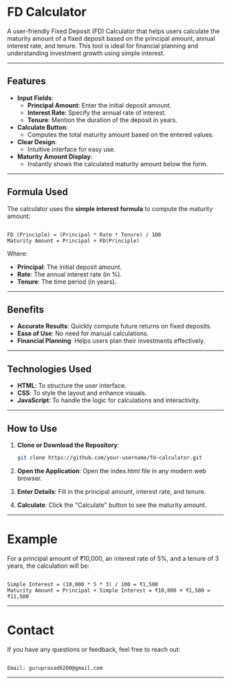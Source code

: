 # FD Calculator

A user-friendly Fixed Deposit (FD) Calculator that helps users calculate the maturity amount of a fixed deposit based on the principal amount, annual interest rate, and tenure. This tool is ideal for financial planning and understanding investment growth using simple interest.

---

## Features

- **Input Fields**:
  - **Principal Amount**: Enter the initial deposit amount.
  - **Interest Rate**: Specify the annual rate of interest.
  - **Tenure**: Mention the duration of the deposit in years.
- **Calculate Button**:
  - Computes the total maturity amount based on the entered values.
- **Clear Design**:
  - Intuitive interface for easy use.
- **Maturity Amount Display**:
  - Instantly shows the calculated maturity amount below the form.

---

## Formula Used
The calculator uses the **simple interest formula** to compute the maturity amount:

```

FD (Principle) = (Principal * Rate * Tenure) / 100 
Maturity Amount = Principal + FD(Principle)

```

Where:
- **Principal**: The initial deposit amount.
- **Rate**: The annual interest rate (in %).
- **Tenure**: The time period (in years).

---

## Benefits
- **Accurate Results**: Quickly compute future returns on fixed deposits.
- **Ease of Use**: No need for manual calculations.
- **Financial Planning**: Helps users plan their investments effectively.

---

## Technologies Used
- **HTML**: To structure the user interface.
- **CSS**: To style the layout and enhance visuals.
- **JavaScript**: To handle the logic for calculations and interactivity.

---

## How to Use
1. **Clone or Download the Repository**:
   ```bash
   git clone https://github.com/your-username/fd-calculator.git

2. **Open the Application**:
    Open the index.html file in any modern web browser.

3. **Enter Details**:
    Fill in the principal amount, interest rate, and tenure.

4. **Calculate**:
    Click the "Calculate" button to see the maturity amount.

---

# Example

For a principal amount of ₹10,000, an interest rate of 5%, and a tenure of 3 years, the calculation will be:

```

Simple Interest = (10,000 * 5 * 3) / 100 = ₹1,500
Maturity Amount = Principal + Simple Interest = ₹10,000 + ₹1,500 = ₹11,500

```
---

# Contact

If you have any questions or feedback, feel free to reach out:

```

Email: guruprasad6200@gmail.com
```
---

